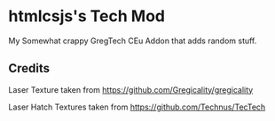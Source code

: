 # htmlcsjs's Tech Mod
My Somewhat crappy GregTech CEu Addon that adds random stuff.

## Credits
Laser Texture taken from https://github.com/Gregicality/gregicality

Laser Hatch Textures taken from https://github.com/Technus/TecTech